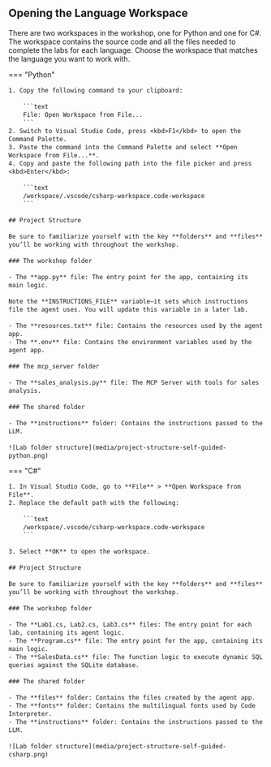 ## Opening the Language Workspace

There are two workspaces in the workshop, one for Python and one for C#. The workspace contains the source code and all the files needed to complete the labs for each language. Choose the workspace that matches the language you want to work with.

=== "Python"

    1. Copy the following command to your clipboard:

        ```text
        File: Open Workspace from File...
        ```
    2. Switch to Visual Studio Code, press <kbd>F1</kbd> to open the Command Palette.
    3. Paste the command into the Command Palette and select **Open Workspace from File...**.
    4. Copy and paste the following path into the file picker and press <kbd>Enter</kbd>:

        ```text
        /workspace/.vscode/csharp-workspace.code-workspace
        ```

    ## Project Structure

    Be sure to familiarize yourself with the key **folders** and **files** you’ll be working with throughout the workshop.

    ### The workshop folder

    - The **app.py** file: The entry point for the app, containing its main logic.
  
    Note the **INSTRUCTIONS_FILE** variable—it sets which instructions file the agent uses. You will update this variable in a later lab.

    - The **resources.txt** file: Contains the resources used by the agent app.
    - The **.env** file: Contains the environment variables used by the agent app.

    ### The mcp_server folder

    - The **sales_analysis.py** file: The MCP Server with tools for sales analysis.

    ### The shared folder

    - The **instructions** folder: Contains the instructions passed to the LLM.

    ![Lab folder structure](media/project-structure-self-guided-python.png)

=== "C#"

    1. In Visual Studio Code, go to **File** > **Open Workspace from File**.
    2. Replace the default path with the following:

        ```text
        /workspace/.vscode/csharp-workspace.code-workspace
        ```

    3. Select **OK** to open the workspace.

    ## Project Structure

    Be sure to familiarize yourself with the key **folders** and **files** you’ll be working with throughout the workshop.

    ### The workshop folder

    - The **Lab1.cs, Lab2.cs, Lab3.cs** files: The entry point for each lab, containing its agent logic.
    - The **Program.cs** file: The entry point for the app, containing its main logic.
    - The **SalesData.cs** file: The function logic to execute dynamic SQL queries against the SQLite database.

    ### The shared folder

    - The **files** folder: Contains the files created by the agent app.
    - The **fonts** folder: Contains the multilingual fonts used by Code Interpreter.
    - The **instructions** folder: Contains the instructions passed to the LLM.

    ![Lab folder structure](media/project-structure-self-guided-csharp.png)
